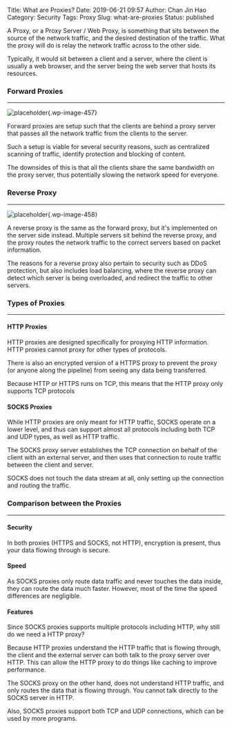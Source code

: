 Title: What are Proxies?
Date: 2019-06-21 09:57
Author: Chan Jin Hao
Category: Security
Tags: Proxy
Slug: what-are-proxies
Status: published



A Proxy, or a Proxy Server / Web Proxy, is something that sits between the source of the network traffic, and the desired destination of the traffic. What the proxy will do is relay the network traffic across to the other side.





Typically, it would sit between a client and a server, where the client is usually a web browser, and the server being the web server that hosts its resources.



<!-- wp:heading {"level":3} -->

### Forward Proxies





------------------------------------------------------------------------




<!-- wp:image {"id":457} -->


![placeholder]({attach}media/2019/06/1-1.png){.wp-image-457}






Forward proxies are setup such that the clients are behind a proxy server that passes all the network traffic from the clients to the server.





Such a setup is viable for several security reasons, such as centralized scanning of traffic, identify protection and blocking of content.





The downsides of this is that all the clients share the same bandwidth on the proxy server, thus potentially slowing the network speed for everyone.



<!-- wp:heading {"level":3} -->

### Reverse Proxy





------------------------------------------------------------------------




<!-- wp:image {"id":458} -->


![placeholder]({attach}media/2019/06/2-1.png){.wp-image-458}






A reverse proxy is the same as the forward proxy, but it's implemented on the server side instead. Multiple servers sit behind the reverse proxy, and the proxy routes the network traffic to the correct servers based on packet information.





The reasons for a reverse proxy also pertain to security such as DDoS protection, but also includes load balancing, where the reverse proxy can detect which server is being overloaded, and redirect the traffic to other servers.



<!-- wp:heading {"level":3} -->

### Types of Proxies





------------------------------------------------------------------------




<!-- wp:heading {"level":4} -->

#### HTTP Proxies





HTTP proxies are designed specifically for proxying HTTP information. HTTP proxies cannot proxy for other types of protocols.





There is also an encrypted version of a HTTPS proxy to prevent the proxy (or anyone along the pipeline) from seeing any data being transferred.





Because HTTP or HTTPS runs on TCP, this means that the HTTP proxy only supports TCP protocols



<!-- wp:heading {"level":4} -->

#### SOCKS Proxies





While HTTP proxies are only meant for HTTP traffic, SOCKS operate on a lower level, and thus can support almost all protocols including both TCP and UDP types, as well as HTTP traffic.





The SOCKS proxy server establishes the TCP connection on behalf of the client with an external server, and then uses that connection to route traffic between the client and server.





SOCKS does not touch the data stream at all, only setting up the connection and routing the traffic.



<!-- wp:heading {"level":3} -->

### Comparison between the Proxies





------------------------------------------------------------------------




<!-- wp:heading {"level":4} -->

#### Security





In both proxies (HTTPS and SOCKS, not HTTP), encryption is present, thus your data flowing through is secure.



<!-- wp:heading {"level":4} -->

#### Speed





As SOCKS proxies only route data traffic and never touches the data inside, they can route the data much faster. However, most of the time the speed differences are negligible.



<!-- wp:heading {"level":4} -->

#### Features





Since SOCKS proxies supports multiple protocols including HTTP, why still do we need a HTTP proxy?





Because HTTP proxies understand the HTTP traffic that is flowing through, the client and the external server can both talk to the proxy server over HTTP. This can allow the HTTP proxy to do things like caching to improve performance.





The SOCKS proxy on the other hand, does not understand HTTP traffic, and only routes the data that is flowing through. You cannot talk directly to the SOCKS server in HTTP.





Also, SOCKS proxies support both TCP and UDP connections, which can be used by more programs.


